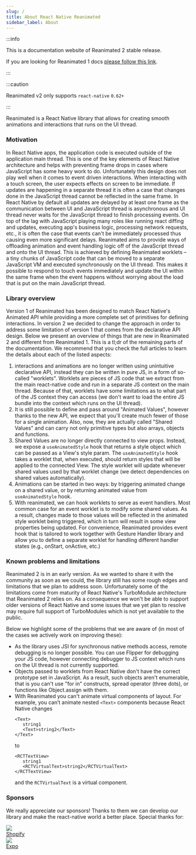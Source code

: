```yaml
---
slug: /
title: About React Native Reanimated
sidebar_label: About
---
```


:::info

This is a documentation website of Reanimated 2 stable release.

If you are looking for Reanimated 1 docs [please follow this link](https://docs.swmansion.com/react-native-reanimated/docs/1.x.x/).

:::

:::caution

Reanimated v2 only supports `react-native` `0.62+`

:::

Reanimated is a React Native library that allows for creating smooth animations and interactions that runs on the UI thread.

### Motivation

In React Native apps, the application code is executed outside of the application main thread.
This is one of the key elements of React Native architecture and helps with preventing frame drops in cases where JavaScript has some heavy work to do.
Unfortunately this design does not play well when it comes to event driven interactions.
When interacting with a touch screen, the user expects effects on screen to be immediate.
If updates are happening in a separate thread it is often a case that changes done in the JavaScript thread cannot be reflected in the same frame.
In React Native by default all updates are delayed by at least one frame as the communication between UI and JavaScript thread is asynchronous and UI thread never waits for the JavaScript thread to finish processing events.
On top of the lag with JavaScript playing many roles like running react diffing and updates, executing app's business logic, processing network requests, etc., it is often the case that events can't be immediately processed thus causing even more significant delays.
Reanimated aims to provide ways of offloading animation and event handling logic off of the JavaScript thread and onto the UI thread.
This is achieved by defining Reanimated worklets – a tiny chunks of JavaScript code that can be moved to a separate JavaScript VM and executed synchronously on the UI thread.
This makes it possible to respond to touch events immediately and update the UI within the same frame when the event happens without worrying about the load that is put on the main JavaScript thread.

### Library overview

Version 1 of Reanimated has been designed to match React Native's Animated API while providing a more complete set of primitives for defining interactions.
In version 2 we decided to change the approach in order to address some limitation of version 1 that comes from the declarative API design.
Below we present an overview of things that are new in Reanimated 2 and different from Reanimated 1.
This is a tl;dr of the remaining parts of the documentation.
We recommend that you check the full articles to learn the details about each of the listed aspects:

1. interactions and animations are no longer written using unintuitive declarative API, instead they can be written in pure JS, in a form of so-called "worklets".
   Worklets are pieces of JS code that we extract from the main react-native code and run in a separate JS context on the main thread.
   Because of that, worklets have some limitations as to what part of the JS context they can access (we don't want to load the entire JS bundle into the context which runs on the UI thread).
2. It is still possible to define and pass around "Animated Values", however thanks to the new API, we expect that you'll create much fewer of those for a single animation.
   Also, now, they are actually called "Shared Values" and can carry not only primitive types but also arrays, objects and functions.
3. Shared Values are no longer directly connected to view props.
   Instead, we expose a `useAnimatedStyle` hook that returns a style object which can be passed as a View's style param.
   The `useAnimatedStyle` hook takes a worklet that, when executed, should return styles that will be applied to the connected View.
   The style worklet will update whenever shared values used by that worklet change (we detect dependencies on shared values automatically).
4. Animations can be started in two ways: by triggering animated change on a shared value, or by returning animated value from `useAnimatedStyle` hook.
5. With reanimated, we can hook worklets to serve as event handlers.
   Most common case for an event worklet is to modify some shared values.
   As a result, changes made to those values will be reflected in the animated style worklet being triggered, which in turn will result in some view properties being updated.
   For convenience, Reanimated provides event hook that is tailored to work together with Gesture Handler library and allow you to define a separate worklet for handling different handler states (e.g., onStart, onActive, etc.)

### Known problems and limitations

Reanimated 2 is in an early version.
As we wanted to share it with the community as soon as we could, the library still has some rough edges and limitations that we plan to address soon.
Unfortunately some of the limitations come from maturity of React Native's TurboModule architecture that Reanimated 2 relies on.
As a consequence we won't be able to support older versions of React Native and some issues that we yet plan to resolve may require full support of TurboModules which is not yet available to the public.

Below we highlight some of the problems that we are aware of (in most of the cases we actively work on improving these):

- As the library uses JSI for synchronous native methods access, remote debugging is no longer possible.
  You can use Flipper for debugging your JS code, however connecting debugger to JS context which runs on the UI thread is not currently supported.
- Objects passed to worklets from React Native don't have the correct prototype set in JavaScript.
  As a result, such objects aren't enumerable, that is you can't use "for in" constructs, spread operator (three dots), or functions like Object.assign with them.
- With Reanimated you can't animate virtual components of layout. For example, you can’t animate nested `<Text>` components because React Native changes
  ```
  <Text>
     string1
     <Text>string2</Text>
  </Text>
  ```
  to
  ```
  <RCTTextView>
     string1
     <RCTVirtualText>string2</RCTVirtualText>
  </RCTTextView>
  ```
  and the `RCTVirtualText` is a virtual component.

### Sponsors
We really appreciate our sponsors! Thanks to them we can develop our library and make the react-native world a better place. Special thanks for:
<div class="community-holder-container">

  <div class="community-holder-container-item">
    <a href="https://www.shopify.com/">
      <img class="community-imageHolder" src="https://avatars1.githubusercontent.com/u/8085?v=3&s=100" />
      <div>Shopify</div>
    </a>
  </div>

  <div class="community-holder-container-item">
    <a href="https://expo.dev">
    <img class="community-imageHolder" src="https://avatars2.githubusercontent.com/u/12504344?v=3&s=100" />
    <div>Expo</div>
    </a>
  </div>

</div>
